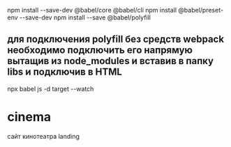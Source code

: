 
npm install --save-dev @babel/core @babel/cli
npm install @babel/preset-env --save-dev
npm install --save @babel/polyfill
## для подключения polyfill без средств webpack необходимо подключить его напрямую вытащив из node_modules и вставив в папку libs и подключив в HTML

npx babel js -d target --watch
# cinema
сайт кинотеатра landing


